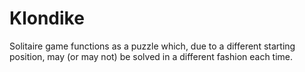 # Klondike
Solitaire game functions as a puzzle which, due to a different starting position, may (or may not) be solved in a different fashion each time.
